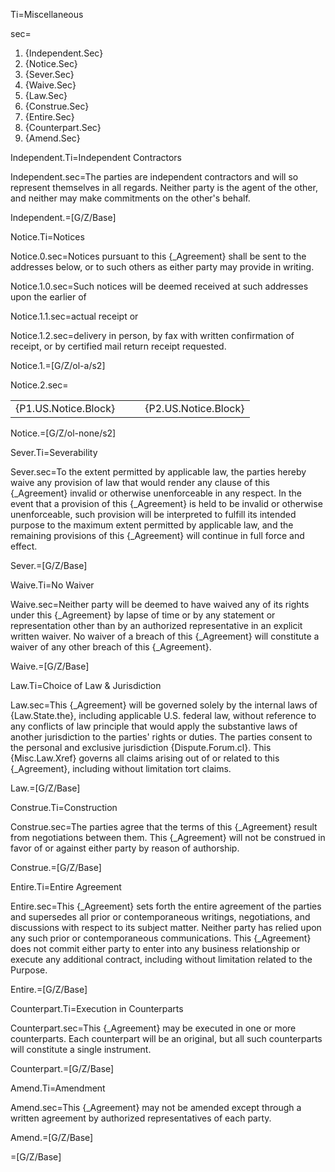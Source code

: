 
Ti=Miscellaneous


sec=<ol><li>{Independent.Sec}</li><li>{Notice.Sec}</li><li>{Sever.Sec}</li><li>{Waive.Sec}</li><li>{Law.Sec}</li><li>{Construe.Sec}</li><li>{Entire.Sec}</li><li>{Counterpart.Sec}</li><li>{Amend.Sec}</li></ol>


Independent.Ti=Independent Contractors

Independent.sec=The parties are independent contractors and will so represent themselves in all regards. Neither party is the agent of the other, and neither may make commitments on the other's behalf.

Independent.=[G/Z/Base]

Notice.Ti=Notices

Notice.0.sec=Notices pursuant to this {_Agreement} shall be sent to the addresses below, or to such others as either party may provide in writing.

Notice.1.0.sec=Such notices will be deemed received at such addresses upon the earlier of

Notice.1.1.sec=actual receipt or

Notice.1.2.sec=delivery in person, by fax with written confirmation of receipt, or by certified mail return receipt requested.

Notice.1.=[G/Z/ol-a/s2]

Notice.2.sec=<table><tr><td>{P1.US.Notice.Block}</td><td> &emsp; </td><td>{P2.US.Notice.Block}</td></tr></table>

Notice.=[G/Z/ol-none/s2]

Sever.Ti=Severability

Sever.sec=To the extent permitted by applicable law, the parties hereby waive any provision of law that would render any clause of this {_Agreement} invalid or otherwise unenforceable in any respect. In the event that a provision of this {_Agreement} is held to be invalid or otherwise unenforceable, such provision will be interpreted to fulfill its intended purpose to the maximum extent permitted by applicable law, and the remaining provisions of this {_Agreement} will continue in full force and effect.

Sever.=[G/Z/Base]

Waive.Ti=No Waiver

Waive.sec=Neither party will be deemed to have waived any of its rights under this {_Agreement} by lapse of time or by any statement or representation other than by an authorized representative in an explicit written waiver. No waiver of a breach of this {_Agreement} will constitute a waiver of any other breach of this {_Agreement}.

Waive.=[G/Z/Base]

Law.Ti=Choice of Law & Jurisdiction

Law.sec=This {_Agreement} will be governed solely by the internal laws of {Law.State.the}, including applicable U.S. federal law, without reference to any conflicts of law principle that would apply the substantive laws of another jurisdiction to the parties' rights or duties. The parties consent to the personal and exclusive jurisdiction {Dispute.Forum.cl}. This {Misc.Law.Xref} governs all claims arising out of or related to this {_Agreement}, including without limitation tort claims.

Law.=[G/Z/Base]

Construe.Ti=Construction

Construe.sec=The parties agree that the terms of this {_Agreement} result from negotiations between them. This {_Agreement} will not be construed in favor of or against either party by reason of authorship.

Construe.=[G/Z/Base]

Entire.Ti=Entire Agreement

Entire.sec=This {_Agreement} sets forth the entire agreement of the parties and supersedes all prior or contemporaneous writings, negotiations, and discussions with respect to its subject matter. Neither party has relied upon any such prior or contemporaneous communications. This {_Agreement} does not commit either party to enter into any business relationship or execute any additional contract, including without limitation related to the Purpose.

Entire.=[G/Z/Base]

Counterpart.Ti=Execution in Counterparts

Counterpart.sec=This {_Agreement} may be executed in one or more counterparts. Each counterpart will be an original, but all such counterparts will constitute a single instrument.

Counterpart.=[G/Z/Base]

Amend.Ti=Amendment

Amend.sec=This {_Agreement} may not be amended except through a written agreement by authorized representatives of each party.

Amend.=[G/Z/Base]

=[G/Z/Base]
